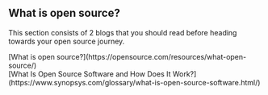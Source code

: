## What is open source?
<p>This section consists of 2 blogs that you should read before heading towards your open source journey.</p>
[What is open source?](https://opensource.com/resources/what-open-source/) 
<br>
[What Is Open Source Software and How Does It Work?](https://www.synopsys.com/glossary/what-is-open-source-software.html/)
